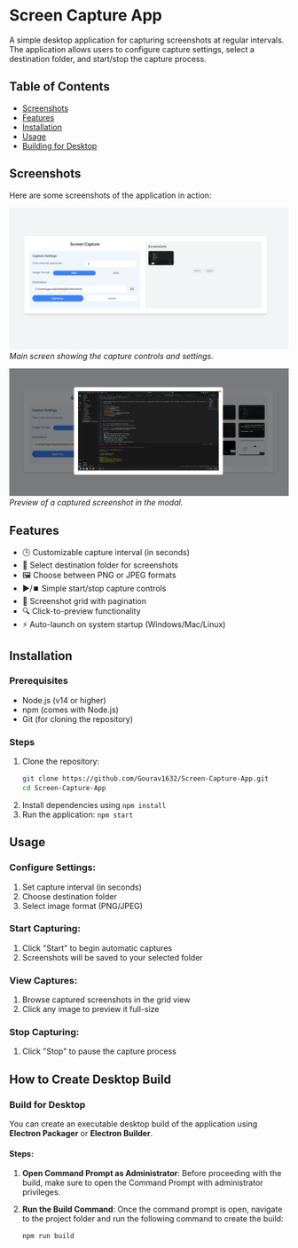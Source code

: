 # Screen Capture App

A simple desktop application for capturing screenshots at regular intervals. The application allows users to configure capture settings, select a destination folder, and start/stop the capture process.

## Table of Contents
- [Screenshots](#screenshots)
- [Features](#features)
- [Installation](#installation)
- [Usage](#usage)
- [Building for Desktop](#build-for-desktop)

## Screenshots

Here are some screenshots of the application in action:

![Main Screen](src/assets/screenshot1.png)
*Main screen showing the capture controls and settings.*

![Screenshot Preview](src/assets/screenshot2.png)
*Preview of a captured screenshot in the modal.*

## Features
- 🕒 Customizable capture interval (in seconds)
- 📁 Select destination folder for screenshots
- 🖼️ Choose between PNG or JPEG formats
- ▶️/⏹️ Simple start/stop capture controls
- 🎨 Screenshot grid with pagination
- 🔍 Click-to-preview functionality
- ⚡ Auto-launch on system startup (Windows/Mac/Linux)

## Installation

### Prerequisites
- Node.js (v14 or higher)
- npm (comes with Node.js)
- Git (for cloning the repository)

### Steps
1. Clone the repository:
   ```bash
   git clone https://github.com/Gourav1632/Screen-Capture-App.git
   cd Screen-Capture-App
2. Install dependencies using `npm install`
3. Run the application: `npm start`


## Usage
### Configure Settings:
1. Set capture interval (in seconds)
2. Choose destination folder
3. Select image format (PNG/JPEG)

### Start Capturing:
1. Click "Start" to begin automatic captures
2. Screenshots will be saved to your selected folder

### View Captures:
1. Browse captured screenshots in the grid view
2. Click any image to preview it full-size

### Stop Capturing:
1. Click "Stop" to pause the capture process

## How to Create Desktop Build

### Build for Desktop
You can create an executable desktop build of the application using **Electron Packager** or **Electron Builder**.

#### Steps:

1. **Open Command Prompt as Administrator**: Before proceeding with the build, make sure to open the Command Prompt with administrator privileges.

2. **Run the Build Command**: Once the command prompt is open, navigate to the project folder and run the following command to create the build:

   ```bash
   npm run build
